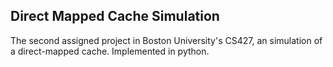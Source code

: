 Direct Mapped Cache Simulation
------------------------------

The second assigned project in Boston University's CS427, an simulation of a direct-mapped cache.
Implemented in python.

